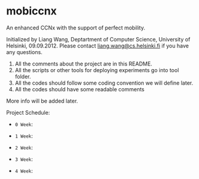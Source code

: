 mobiccnx
========

An enhanced CCNx with the support of perfect mobility. 

Initialized by Liang Wang, Deptartment of Computer Science, University of Helsinki, 09.09.2012. Please contact liang.wang@cs.helsinki.fi if you have any questions.

1. All the comments about the project are in this README.
2. All the scripts or other tools for deploying experiments go into tool folder.
3. All the codes should follow some coding convention we will define later.
4. All the codes should have some readable comments

More info will be added later.


Project Schedule:

* `0 Week`:

* `1 Week`:

* `2 Week`:

* `3 Week`:

* `4 Week`: